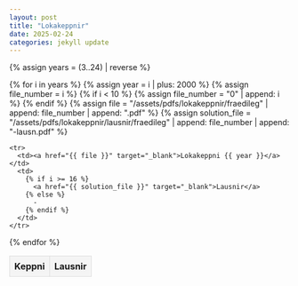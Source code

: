 ```yaml
---
layout: post
title: "Lokakeppnir"
date: 2025-02-24
categories: jekyll update
---
```


<style>
  table {
    width: 100%;
    border-collapse: collapse;
  }
  th, td {
    border: 1px solid #ddd;
    padding: 8px;
    text-align: center;
  }
  th {
    background-color: #f4f4f4;
  }
  @media screen and (max-width: 600px) {
    table {
      display: block;
      overflow-x: auto;
      white-space: nowrap;
    }
  }
</style>

<table>
  <tr>
    <th>Keppni</th>
    <th>Lausnir</th>
  </tr>

  {% assign years = (3..24) | reverse %}

  {% for i in years %}
    {% assign year = i | plus: 2000 %}
    {% assign file_number = i %}
    {% if i < 10 %}
      {% assign file_number = "0" | append: i %}
    {% endif %}
    {% assign file = "/assets/pdfs/lokakeppnir/fraedileg" | append: file_number | append: ".pdf" %}
    {% assign solution_file = "/assets/pdfs/lokakeppnir/lausnir/fraedileg" | append: file_number | append: "-lausn.pdf" %}

    <tr>
      <td><a href="{{ file }}" target="_blank">Lokakeppni {{ year }}</a></td>
      <td>
        {% if i >= 16 %}
          <a href="{{ solution_file }}" target="_blank">Lausnir</a>
        {% else %}
          -
        {% endif %}
      </td>
    </tr>
  {% endfor %}
</table>
